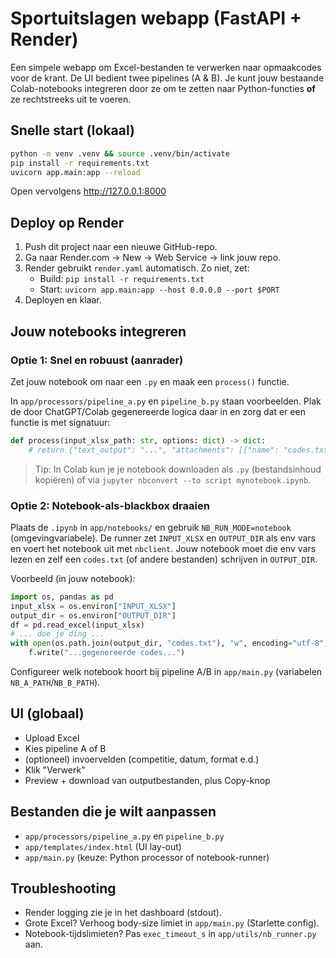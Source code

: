 # Sportuitslagen webapp (FastAPI + Render)

Een simpele webapp om Excel-bestanden te verwerken naar opmaakcodes voor de krant.
De UI bedient twee pipelines (A & B). Je kunt jouw bestaande Colab-notebooks integreren
door ze om te zetten naar Python-functies **of** ze rechtstreeks uit te voeren.

## Snelle start (lokaal)

```bash
python -m venv .venv && source .venv/bin/activate
pip install -r requirements.txt
uvicorn app.main:app --reload
```

Open vervolgens http://127.0.0.1:8000

## Deploy op Render

1. Push dit project naar een nieuwe GitHub-repo.
2. Ga naar Render.com → New → Web Service → link jouw repo.
3. Render gebruikt `render.yaml` automatisch. Zo niet, zet:
   - Build: `pip install -r requirements.txt`
   - Start: `uvicorn app.main:app --host 0.0.0.0 --port $PORT`
4. Deployen en klaar.

## Jouw notebooks integreren

### Optie 1: Snel en robuust (aanrader)
Zet jouw notebook om naar een `.py` en maak een `process()` functie.

In `app/processors/pipeline_a.py` en `pipeline_b.py` staan voorbeelden.
Plak de door ChatGPT/Colab gegenereerde logica daar in en zorg dat er een
functie is met signatuur:

```python
def process(input_xlsx_path: str, options: dict) -> dict:
    # return {"text_output": "...", "attachments": [{"name": "codes.txt", "path": "/abs/path/to/codes.txt"}]}
```

> Tip: In Colab kun je je notebook downloaden als `.py` (bestandsinhoud kopiëren)
> of via `jupyter nbconvert --to script mynotebook.ipynb`.

### Optie 2: Notebook-als-blackbox draaien
Plaats de `.ipynb` in `app/notebooks/` en gebruik `NB_RUN_MODE=notebook`
(omgevingvariabele). De runner zet `INPUT_XLSX` en `OUTPUT_DIR` als env vars
en voert het notebook uit met `nbclient`. Jouw notebook moet die env vars lezen
en zelf een `codes.txt` (of andere bestanden) schrijven in `OUTPUT_DIR`.

Voorbeeld (in jouw notebook):

```python
import os, pandas as pd
input_xlsx = os.environ["INPUT_XLSX"]
output_dir = os.environ["OUTPUT_DIR"]
df = pd.read_excel(input_xlsx)
# ... doe je ding ...
with open(os.path.join(output_dir, "codes.txt"), "w", encoding="utf-8") as f:
    f.write("...gegenereerde codes...")
```

Configureer welk notebook hoort bij pipeline A/B in `app/main.py` (variabelen `NB_A_PATH`/`NB_B_PATH`).

## UI (globaal)
- Upload Excel
- Kies pipeline A of B
- (optioneel) invoervelden (competitie, datum, format e.d.)
- Klik "Verwerk"
- Preview + download van outputbestanden, plus Copy-knop

## Bestanden die je wilt aanpassen
- `app/processors/pipeline_a.py` en `pipeline_b.py`
- `app/templates/index.html` (UI lay-out)
- `app/main.py` (keuze: Python processor of notebook-runner)

## Troubleshooting
- Render logging zie je in het dashboard (stdout).
- Grote Excel? Verhoog body-size limiet in `app/main.py` (Starlette config).
- Notebook-tijdslimieten? Pas `exec_timeout_s` in `app/utils/nb_runner.py` aan.
